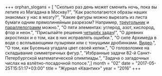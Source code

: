 +++
orphan_slogans = [ "Сколько раз день может сменить ночь, пока вы летите из Магадана в Москву?", "Как располагаются образы наших знакомых у нас в мозгу?", "Какие фигуры можно вырезать из листа бумаги одним прямолинейным разрезом? Например, [треугольник](extras/треугольник.gif) и [параллелограмм](extras/параллелограмм.gif) можно.", "О пяти элементах: углерод, азот, кислород, фтор и неон.", "Присылайте решения [четырёх задач](http://kvantik.com/4zadachi.html)!", "О древних акростихах и о том, как в них исправлять ошибки.", "О силе Архимеда в воде с всплывающими пузырями или с тонущими дробинками. [Видео](http://www.youtube.com/watch?v=vtK04CsGHhc).", "О том, как Бусенька угадала цвет своей кепки.", "О головоломке на складывание симметричных фигур.", "Избранные задачи 82-й Санкт-Петербургской математической олимпиады.", "Задача о загадочных числах на взлётно-посадочной полосе.",]
month = "02"
date = "2017-05-25T15:51:17+03:00"
title = "Журнал «Квантик»"
year = "2016"
+++
